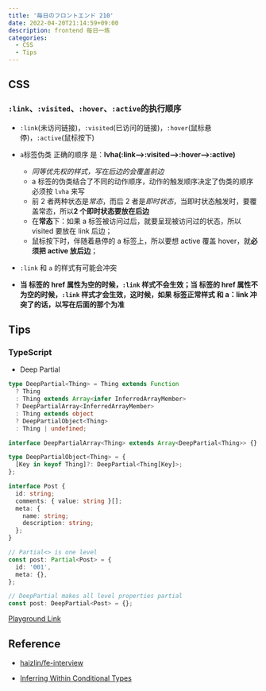 ```yaml
---
title: '毎日のフロントエンド 210'
date: 2022-04-20T21:14:59+09:00
description: frontend 每日一练
categories:
  - CSS
  - Tips
---
```


## CSS

### `:link`、`:visited`、`:hover`、`:active`的执行顺序

- `:link`(未访问链接)，`:visited`(已访问的链接)，`:hover`(鼠标悬停)，`:active`(鼠标按下)
- `a`标签伪类 正确的顺序 是：**lvha(:link-->:visited-->:hover-->:active)**

  - _同等优先权的样式，写在后边的会覆盖前边_
  - a 标签的伪类结合了不同的动作顺序，动作的触发顺序决定了伪类的顺序必须按 `lvha` 来写
  - 前 2 者两种状态是*常态*，而后 2 者是*即时状态*，当即时状态触发时，要覆盖常态，所以**2 个即时状态要放在后边**
  - 在**常态**下：如果 a 标签被访问过后，就要呈现被访问过的状态，所以 visited 要放在 link 后边；
  - 鼠标按下时，伴随着悬停的 a 标签上，所以要想 active 覆盖 hover，就**必须把 active 放后边**；

- `:link` 和 `a` 的样式有可能会冲突
- **当 标签的 href 属性为空的时候，`:link` 样式不会生效；当 标签的 href 属性不为空的时候，`:link` 样式才会生效，这时候，如果 标签正常样式 和 a：link 冲突了的话，以写在后面的那个为准**

## Tips

### TypeScript

- Deep Partial

```ts
type DeepPartial<Thing> = Thing extends Function
  ? Thing
  : Thing extends Array<infer InferredArrayMember>
  ? DeepPartialArray<InferredArrayMember>
  : Thing extends object
  ? DeepPartialObject<Thing>
  : Thing | undefined;

interface DeepPartialArray<Thing> extends Array<DeepPartial<Thing>> {}

type DeepPartialObject<Thing> = {
  [Key in keyof Thing]?: DeepPartial<Thing[Key]>;
};

interface Post {
  id: string;
  comments: { value: string }[];
  meta: {
    name: string;
    description: string;
  };
}

// Partial<> is one level
const post: Partial<Post> = {
  id: '001',
  meta: {},
};

// DeepPartial makes all level properties partial
const post: DeepPartial<Post> = {};
```

[Playground Link](https://www.typescriptlang.org/play?jsx=0#code/C4TwDgpgBAIhFgAoEMBOwCWyA2AeAKgBYYB2A5gHxQC8URpZUEAHsBCQCYDOUAYgK4kAxpgD2JALAAoKFAD8dYuWmyAXIoZNW7blACCqVMhC5SAMwiooASRIXDEDgaMgAshAC2AI0sUV82HgkNEwcZ2NcW3tUR3C3Tx9UPxkodXpyLTZOHlEvACsIEX8FOAQUdCxsAHl8wuACJUp-NMaoAB8oQQ4IM1JHAG5paVI2VDNkIWhS4Iqwwwj0ykydHjjcafLQvEWKKgBvAF8hqVBIQLKQypqCkQaGKlo9-wBtAGkIEChSKABrD9EzBpyABdOTqDaXHB3chvD7AiiDKQHRHDEijcaTKCIURcYBQJ4pDAcdS41AMRGyISiDwedjALjqPZQABuOH4EBJwDJGQOz2BFKgtOAyEZ-lkJGQtM53LIAtk3S4QjJYDEJGl5P8yOkRyk0gA9HqsZC8FQMDkSNBsBBmRBsNIqSRcVAwDjgFULepNpVcNjcQ98f4ieoAOQABlDAEZgwAafxCkX4g6xpEoqQG84zLaC5B-Hg4bBQK02gtgVCiSAVCA8MDG44Op0u3H4ADuonBQS9UN9wH9BNkQYAROGAEwD5OyeOqQ7jqBUml0hl87X9IA)

## Reference

- [haizlin/fe-interview](https://github.com/haizlin/fe-interview/blob/master/category/history.md)

- [Inferring Within Conditional Types](https://www.typescriptlang.org/docs/handbook/2/conditional-types.html#inferring-within-conditional-types)
